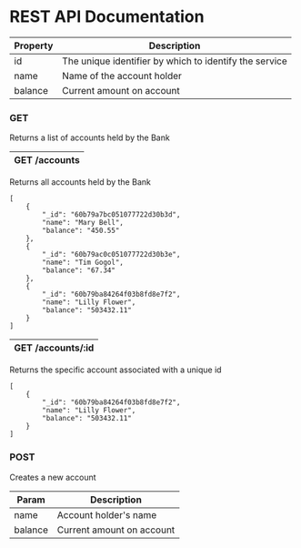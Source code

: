 # REST API Documentation

| Property | Description                                            |
| -------- | ------------------------------------------------------ |
| id       | The unique identifier by which to identify the service |
| name     | Name of the account holder                             |
| balance  | Current amount on account                              |

### GET

Returns a list of accounts held by the Bank

| GET /accounts |
| ------------- |

Returns all accounts held by the Bank

```
[
    {
        "_id": "60b79a7bc051077722d30b3d",
        "name": "Mary Bell",
        "balance": "450.55"
    },
    {
        "_id": "60b79ac0c051077722d30b3e",
        "name": "Tim Gogol",
        "balance": "67.34"
    },
    {
        "_id": "60b79ba84264f03b8fd8e7f2",
        "name": "Lilly Flower",
        "balance": "503432.11"
    }
]
```

| GET /accounts/:id |
| ----------------- |

Returns the specific account associated with a unique id

```
[
    {
        "_id": "60b79ba84264f03b8fd8e7f2",
        "name": "Lilly Flower",
        "balance": "503432.11"
    }
]
```

### POST

Creates a new account

| Param   | Description               |
| ------- | ------------------------- |
| name    | Account holder's name     |
| balance | Current amount on account |

